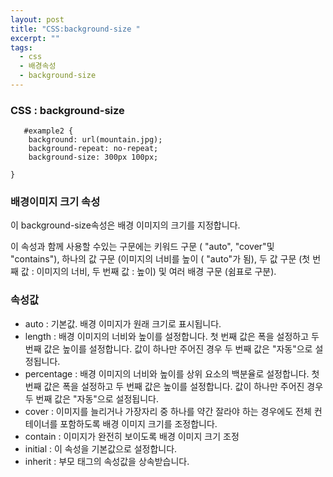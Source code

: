 ```yaml
---
layout: post
title: "CSS:background-size "
excerpt: ""
tags: 
  - css
  - 배경속성
  - background-size
---
```



### CSS : background-size
```
   #example2 {
    background: url(mountain.jpg);
    background-repeat: no-repeat;
    background-size: 300px 100px;

}
```
### 배경이미지 크기 속성

이 background-size속성은 배경 이미지의 크기를 지정합니다.

이 속성과 함께 사용할 수있는 구문에는 키워드 구문 ( "auto", "cover"및 "contains"), 하나의 값 구문 (이미지의 너비를 높이 ( "auto"가 됨), 두 값 구문 (첫 번째 값 : 이미지의 너비, 두 번째 값 : 높이) 및 여러 배경 구문 (쉼표로 구분).

### 속성값

- auto : 기본값. 배경 이미지가 원래 크기로 표시됩니다.	
- length :  배경 이미지의 너비와 높이를 설정합니다. 첫 번째 값은 폭을 설정하고 두 번째 값은 높이를 설정합니다. 값이 하나만 주어진 경우 두 번째 값은 "자동"으로 설정됩니다.
- percentage : 배경 이미지의 너비와 높이를 상위 요소의 백분율로 설정합니다. 첫 번째 값은 폭을 설정하고 두 번째 값은 높이를 설정합니다. 값이 하나만 주어진 경우 두 번째 값은 "자동"으로 설정됩니다.	
- cover : 이미지를 늘리거나 가장자리 중 하나를 약간 잘라야 하는 경우에도 전체 컨테이너를 포함하도록 배경 이미지 크기를 조정합니다.	
- contain : 이미지가 완전히 보이도록 배경 이미지 크기 조정		
- initial : 이 속성을 기본값으로 설정합니다.
- inherit : 부모 태그의 속성값을 상속받습니다.
